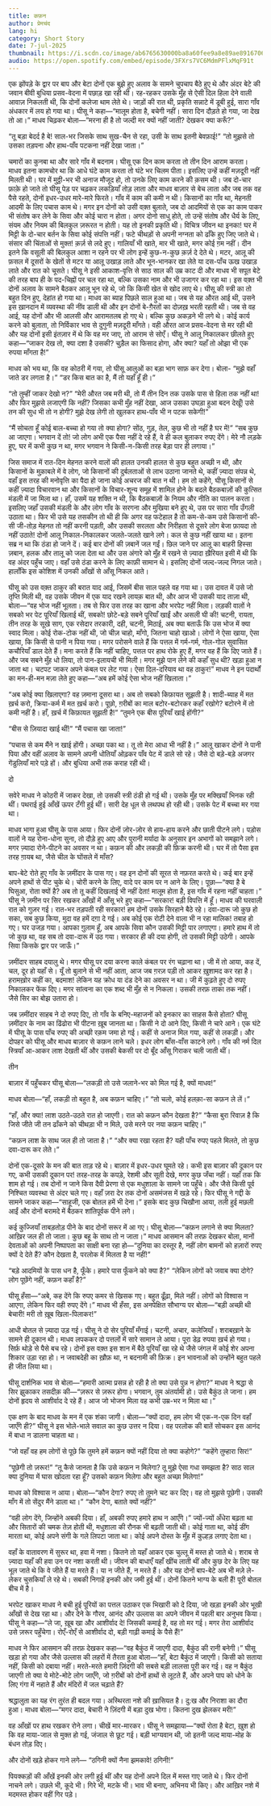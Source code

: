 ```yaml
---
title: कफ़न
author: प्रेमचंद
lang: hi
category: Short Story
date: 7-jul-2025
thumbnail: https://i.scdn.co/image/ab6765630000ba8a60fee9a8e89ae8916706af3d
audio: https://open.spotify.com/embed/episode/3FXrs7VC6MdmPFlxMqF91t
---
```


एक झोंपड़े के द्वार पर बाप और बेटा दोनों एक बुझे हुए अलाव के सामने चुपचाप बैठे हुए थे और अंदर बेटे की जवान बीवी बुधिया प्रसव-वेदना में पछाड़ खा रही थी। रह-रहकर उसके मुँह से ऐसी दिल हिला देने वाली आवाज़ निकलती थी, कि दोनों कलेजा थाम लेते थे। जाड़ों की रात थी, प्रकृति सन्नाटे में डूबी हुई, सारा गाँव अंधकार में लय हो गया था। घीसू ने कहा—“मालूम होता है, बचेगी नहीं। सारा दिन दौड़ते हो गया, जा देख तो आ।”
माधव चिढ़कर बोला—”मरना ही है तो जल्दी मर क्यों नहीं जाती? देखकर क्या करूँ?”

“तू बड़ा बेदर्द है बे! साल-भर जिसके साथ सुख-चैन से रहा, उसी के साथ इतनी बेवफ़ाई!”
“तो मुझसे तो उसका तड़पना और हाथ-पाँव पटकना नहीं देखा जाता।”

चमारों का कुनबा था और सारे गाँव में बदनाम। घीसू एक दिन काम करता तो तीन दिन आराम करता। माधव इतना कामचोर था कि आधे घंटे काम करता तो घंटे भर चिलम पीता। इसलिए उन्हें कहीं मज़दूरी नहीं मिलती थी। घर में मुठ्ठी-भर भी अनाज मौजूद हो, तो उनके लिए काम करने की क़सम थी। जब दो-चार फ़ाक़े हो जाते तो घीसू पेड़ पर चढ़कर लकड़ियाँ तोड़ लाता और माधव बाज़ार से बेच लाता और जब तक वह पैसे रहते, दोनों इधर-उधर मारे-मारे फिरते। गाँव में काम की कमी न थी। किसानों का गाँव था, मेहनती आदमी के लिए पचास काम थे। मगर इन दोनों को उसी वक़्त बुलाते, जब दो आदमियों से एक का काम पाकर भी संतोष कर लेने के सिवा और कोई चारा न होता। अगर दोनो साधु होते, तो उन्हें संतोष और धैर्य के लिए, संयम और नियम की बिलकुल ज़रूरत न होती। यह तो इनकी प्रकृति थी। विचित्र जीवन था इनका! घर में मिट्टी के दो-चार बर्तन के सिवा कोई संपत्ति नहीं। फटे चीथड़ों से अपनी नग्नता को ढाँके हुए जिए जाते थे। संसार की चिंताओं से मुक्त! क़र्ज़ से लदे हुए। गालियाँ भी खाते, मार भी खाते, मगर कोई ग़म नहीं। दीन इतने कि वसूली की बिलकुल आशा न रहने पर भी लोग इन्हें कुछ-न-कुछ क़र्ज़ दे देते थे। मटर, आलू की फ़सल में दूसरों के खेतों से मटर या आलू उखाड़ लाते और भून-भानकर खा लेते या दस-पाँच ऊख उखाड़ लाते और रात को चूसते। घीसू ने इसी आकाश-वृत्ति से साठ साल की उम्र काट दी और माधव भी सपूत बेटे की तरह बाप ही के पद-चिह्नों पर चल रहा था, बल्कि उसका नाम और भी उजागर कर रहा था। इस वक़्त भी दोनों अलाव के सामने बैठकर आलू भून रहे थे, जो कि किसी खेत से खोद लाए थे। घीसू की स्त्री का तो बहुत दिन हुए, देहांत हो गया था। माधव का ब्याह पिछले साल हुआ था। जब से यह औरत आई थी, उसने इस ख़ानदान में व्यवस्था की नींव डाली थी और इन दोनों बे-ग़ैरतों का दोज़ख़ भरती रहती थी। जब से वह आई, यह दोनों और भी आलसी और आरामतलब हो गए थे। बल्कि कुछ अकड़ने भी लगे थे। कोई कार्य करने को बुलाता, तो निर्विकार भाव से दुगुनी मज़दूरी माँगते। वही औरत आज प्रसव-वेदना से मर रही थी और यह दोनों इसी इंतज़ार में थे कि वह मर जाए, तो आराम से सोएँ।
घीसू ने आलू निकालकर छीलते हुए कहा—“जाकर देख तो, क्या दशा है उसकी? चुड़ैल का फिसाद होगा, और क्या? यहाँ तो ओझा भी एक रुपया माँगता है!”

माधव को भय था, कि वह कोठरी में गया, तो घीसू आलुओं का बड़ा भाग साफ़ कर देगा। बोला- “मुझे वहाँ जाते डर लगता है।”
“डर किस बात का है, मैं तो यहाँ हूँ ही।”

“तो तुम्हीं जाकर देखो न?”
“मेरी औरत जब मरी थी, तो मैं तीन दिन तक उसके पास से हिला तक नहीं था! और फिर मुझसे लजाएगी कि नहीं? जिसका कभी मुँह नहीं देखा, आज उसका उघड़ा हुआ बदन देखूँ! उसे तन की सुध भी तो न होगी? मुझे देख लेगी तो खुलकर हाथ-पाँव भी न पटक सकेगी!”

“मैं सोचता हूँ कोई बाल-बच्चा हो गया तो क्या होगा? सोंठ, गुड़, तेल, कुछ भी तो नहीं है घर में!”
“सब कुछ आ जाएगा। भगवान दें तो! जो लोग अभी एक पैसा नहीं दे रहे हैं, वे ही कल बुलाकर रुपए देंगे। मेरे नौ लड़के हुए, घर में कभी कुछ न था, मगर भगवान ने किसी-न-किसी तरह बेड़ा पार ही लगाया।”

जिस समाज में रात-दिन मेहनत करने वालों की हालत उनकी हालत से कुछ बहुत अच्छी न थी, और किसानों के मुक़ाबले में वे लोग, जो किसानों की दुर्बलताओं से लाभ उठाना जानते थे, कहीं ज़्यादा संपन्न थे, वहाँ इस तरह की मनोवृत्ति का पैदा हो जाना कोई अचरज की बात न थी। हम तो कहेंगे, घीसू किसानों से कहीं ज़्यादा विचारवान था और किसानों के विचार-शून्य समूह में शामिल होने के बदले बैठकबाज़ों की कुत्सित मंडली में जा मिला था। हाँ, उसमें यह शक्ति न थी, कि बैठकबाज़ों के नियम और नीति का पालन करता। इसलिए जहाँ उसकी मंडली के और लोग गाँव के सरगना और मुखिया बने हुए थे, उस पर सारा गाँव उँगली उठाता था। फिर भी उसे यह तसकीन तो थी ही कि अगर वह फटेहाल है तो कम-से-कम उसे किसानों की-सी जी-तोड़ मेहनत तो नहीं करनी पड़ती, और उसकी सरलता और निरीहता से दूसरे लोग बेजा फ़ायदा तो नहीं उठाते!
दोनों आलू निकाल-निकालकर जलते-जलते खाने लगे। कल से कुछ नहीं खाया था। इतना सब्र न था कि ठंडा हो जाने दें। कई बार दोनों की ज़बानें जल गईं। छिल जाने पर आलू का बाहरी हिस्सा ज़बान, हलक और तालू को जला देता था और उस अंगारे को मुँह में रखने से ज़्यादा ख़ैरियत इसी में थी कि वह अंदर पहुँच जाए। वहाँ उसे ठंडा करने के लिए काफ़ी सामान थे। इसलिए दोनों जल्द-जल्द निगल जाते। हालाँकि इस कोशिश में उनकी आँखों से आँसू निकल आते।

घीसू को उस वक़्त ठाकुर की बरात याद आई, जिसमें बीस साल पहले वह गया था। उस दावत में उसे जो तृप्ति मिली थी, वह उसके जीवन में एक याद रखने लायक़ बात थी, और आज भी उसकी याद ताज़ा थी, बोला—“वह भोज नहीं भूलता। तब से फिर उस तरह का खाना और भरपेट नहीं मिला। लड़की वालों ने सबको भर पेट पूरियाँ खिलाई थीं, सबको! छोटे-बड़े सबने पूरियाँ खाईं और असली घी की! चटनी, रायता, तीन तरह के सूखे साग, एक रसेदार तरकारी, दही, चटनी, मिठाई, अब क्या बताऊँ कि उस भोज में क्या स्वाद मिला। कोई रोक-टोक नहीं थी, जो चीज़ चाहो, माँगो, जितना चाहो खाओ। लोगों ने ऐसा खाया, ऐसा खाया, कि किसी से पानी न पिया गया। मगर परोसने वाले हैं कि पत्तल में गर्म-गर्म, गोल-गोल सुवासित कचौरियाँ डाल देते हैं। मना करते हैं कि नहीं चाहिए, पत्तल पर हाथ रोके हुए हैं, मगर वह हैं कि दिए जाते हैं। और जब सबने मुँह धो लिया, तो पान-इलायची भी मिली। मगर मुझे पान लेने की कहाँ सुध थी? खड़ा हुआ न जाता था। चटपट जाकर अपने कंबल पर लेट गया। ऐसा दिल-दरियाव था वह ठाकुर!”
माधव ने इन पदार्थों का मन-ही-मन मज़ा लेते हुए कहा—“अब हमें कोई ऐसा भोज नहीं खिलाता।”

“अब कोई क्या खिलाएगा? वह ज़माना दूसरा था। अब तो सबको किफ़ायत सूझती है। शादी-ब्याह में मत ख़र्च करो, क्रिया-कर्म में मत ख़र्च करो। पूछो, ग़रीबों का माल बटोर-बटोरकर कहाँ रखोगे? बटोरने में तो कमी नहीं है। हाँ, ख़र्च में किफ़ायत सूझती है!”
“तुमने एक बीस पूरियाँ खाई होंगी?”

“बीस से ज़ियादा खाई थीं!”
“मैं पचास खा जाता!”

“पचास से कम मैंने न खाई होंगी। अच्छा पका था। तू तो मेरा आधा भी नहीं है।”
आलू खाकर दोनों ने पानी पिया और वहीं अलाव के सामने अपनी धोतियाँ ओढ़कर पाँव पेट में डाले सो रहे। जैसे दो बड़े-बड़े अजगर गेंडुलियाँ मारे पड़े हों। और बुधिया अभी तक कराह रही थी।

दो

सवेरे माधव ने कोठरी में जाकर देखा, तो उसकी स्त्री ठंडी हो गई थी। उसके मुँह पर मक्खियाँ भिनक रही थीं। पथराई हुई आँखें ऊपर टँगी हुई थीं। सारी देह धूल से लथपथ हो रही थी। उसके पेट में बच्चा मर गया था।

माधव भागा हुआ घीसू के पास आया। फिर दोनों ज़ोर-ज़ोर से हाय-हाय करने और छाती पीटने लगे। पड़ोस वालों ने यह रोना-धोना सुना, तो दौड़े हुए आए और पुरानी मर्यादा के अनुसार इन अभागों को समझाने लगे।
मगर ज़्यादा रोने-पीटने का अवसर न था। कफ़न की और लकड़ी की फ़िक्र करनी थी। घर में तो पैसा इस तरह ग़ायब था, जैसे चील के घोंसले में माँस?

बाप-बेटे रोते हुए गाँव के ज़मींदार के पास गए। वह इन दोनों की सूरत से नफ़रत करते थे। कई बार इन्हें अपने हाथों से पीट चुके थे। चोरी करने के लिए, वादे पर काम पर न आने के लिए। पूछा—“क्या है बे घिसुआ, रोता क्यों है? अब तो तू कहीं दिखलाई भी नहीं देता! मालूम होता है, इस गाँव में रहना नहीं चाहता।”
घीसू ने ज़मीन पर सिर रखकर आँखों में आँसू भरे हुए कहा—“सरकार! बड़ी विपत्ति में हूँ। माधव की घरवाली रात को गुज़र गई। रात-भर तड़पती रही सरकार! हम दोनों उसके सिरहाने बैठे रहे। दवा-दारू जो कुछ हो सका, सब कुछ किया, मुदा वह हमें दग़ा दे गई। अब कोई एक रोटी देने वाला भी न रहा मालिक! तबाह हो गए। घर उजड़ गया। आपका ग़ुलाम हूँ, अब आपके सिवा कौन उसकी मिट्टी पार लगाएगा। हमारे हाथ में तो जो कुछ था, वह सब तो दवा-दारू में उठ गया। सरकार ही की दया होगी, तो उसकी मिट्टी उठेगी। आपके सिवा किसके द्वार पर जाऊँ।”

ज़मींदार साहब दयालु थे। मगर घीसू पर दया करना काले कंबल पर रंग चढ़ाना था। जी में तो आया, कह दें, चल, दूर हो यहाँ से। यूँ तो बुलाने से भी नहीं आता, आज जब ग़रज़ पड़ी तो आकर ख़ुशामद कर रहा है। हरामख़ोर कहीं का, बदमाश! लेकिन यह क्रोध या दंड देने का अवसर न था।
जी में कुढ़ते हुए दो रुपए निकालकर फेंक दिए। मगर सांत्वना का एक शब्द भी मुँह से न निकला। उसकी तरफ़ ताका तक नहीं। जैसे सिर का बोझ उतारा हो।

जब ज़मींदार साहब ने दो रुपए दिए, तो गाँव के बनिए-महाजनों को इनकार का साहस कैसे होता? घीसू ज़मींदार के नाम का ढिंढोरा भी पीटना ख़ूब जानता था। किसी ने दो आने दिए, किसी ने चारे आने। एक घंटे में घीसू के पास पाँच रुपए की अच्छी रक़म जमा हो गई। कहीं से अनाज मिल गया, कहीं से लकड़ी। और दोपहर को घीसू और माधव बाज़ार से कफ़न लाने चले। इधर लोग बाँस-वाँस काटने लगे।
गाँव की नर्म दिल स्त्रियाँ आ-आकर लाश देखती थीं और उसकी बेकसी पर दो बूँद आँसू गिराकर चली जाती थीं।

तीन

बाज़ार में पहुँचकर घीसू बोला—“लकड़ी तो उसे जलाने-भर को मिल गई है, क्यों माधव!”

माधव बोला—“हाँ, लकड़ी तो बहुत है, अब कफ़न चाहिए।”
“तो चलो, कोई हलक़ा-सा कफ़न ले लें।”

“हाँ, और क्या! लाश उठते-उठते रात हो जाएगी। रात को कफ़न कौन देखता है?”
“कैसा बुरा रिवाज़ है कि जिसे जीते जी तन ढाँकने को चीथड़ा भी न मिले, उसे मरने पर नया कफ़न चाहिए।”

“कफ़न लाश के साथ जल ही तो जाता है।”
“और क्या रखा रहता है? यही पाँच रुपए पहले मिलते, तो कुछ दवा-दारू कर लेते।”

दोनों एक-दूसरे के मन की बात ताड़ रहे थे। बाज़ार में इधर-उधर घूमते रहे। कभी इस बाज़ार की दूकान पर गए, कभी उसकी दूकान पर! तरह-तरह के कपड़े, रेशमी और सूती देखे, मगर कुछ जँचा नहीं। यहाँ तक कि शाम हो गई। तब दोनों न जाने किस दैवी प्रेरणा से एक मधुशाला के सामने जा पहुँचे। और जैसे किसी पूर्व निश्चित व्यवस्था से अंदर चले गए। वहाँ ज़रा देर तक दोनों असमंजस में खड़े रहे। फिर घीसू ने गद्दी के सामने जाकर कहा—“साहूजी, एक बोतल हमें भी देना।”
इसके बाद कुछ चिखौना आया, तली हुई मछली आईं और दोनों बरामदे में बैठकर शांतिपूर्वक पीने लगे।

कई कुज्जियाँ ताबड़तोड़ पीने के बाद दोनों सरूर में आ गए। घीसू बोला—“कफ़न लगाने से क्या मिलता? आख़िर जल ही तो जाता। कुछ बहू के साथ तो न जाता।”
माधव आसमान की तरफ़ देखकर बोला, मानों देवताओं को अपनी निष्पापता का साक्षी बना रहा हो—“दुनिया का दस्तूर है, नहीं लोग बामनों को हज़ारों रुपए क्यों दे देते हैं? कौन देखता है, परलोक में मिलता है या नहीं!”

“बड़े आदमियों के पास धन है, फूँके। हमारे पास फूँकने को क्या है?”
“लेकिन लोगों को जवाब क्या दोगे? लोग पूछेंगे नहीं, कफ़न कहाँ है?”

घीसू हँसा—“अबे, कह देंगे कि रुपए कमर से खिसक गए। बहुत ढूँढ़ा, मिले नहीं। लोगों को विश्वास न आएगा, लेकिन फिर वही रुपए देंगे।”
माधव भी हँसा, इस अनपेक्षित सौभाग्य पर बोला—“बड़ी अच्छी थी बेचारी! मरी तो ख़ूब खिला-पिलाकर!”

आधी बोतल से ज़्यादा उड़ गई। घीसू ने दो सेर पूरियाँ मँगाई। चटनी, अचार, कलेजियाँ। शराबख़ाने के सामने ही दूकान थी। माधव लपककर दो पत्तलों में सारे सामान ले आया। पूरा डेढ़ रुपया ख़र्च हो गया। सिर्फ़ थोड़े से पैसे बच रहे।
दोनों इस वक़्त इस शान में बैठे पूरियाँ खा रहे थे जैसे जंगल में कोई शेर अपना शिकार उड़ा रहा हो। न जवाबदेही का ख़ौफ़ था, न बदनामी की फ़िक्र। इन भावनाओं को उन्होंने बहुत पहले ही जीत लिया था।

घीसू दार्शनिक भाव से बोला—“हमारी आत्मा प्रसन्न हो रही है तो क्या उसे पुन्न न होगा?”
माधव ने श्रद्धा से सिर झुकाकर तसदीक़ की—“ज़रूर से ज़रूर होगा। भगवान, तुम अंतर्यामी हो। उसे बैकुंठ ले जाना। हम दोनों हृदय से आशीर्वाद दे रहे हैं। आज जो भोजन मिला वह कभी उम्र-भर न मिला था।”

एक क्षण के बाद माधव के मन में एक शंका जागी। बोला—“क्यों दादा, हम लोग भी एक-न-एक दिन वहाँ जाएँगे ही?”
घीसू ने इस भोले-भाले सवाल का कुछ उत्तर न दिया। वह परलोक की बातें सोचकर इस आनंद में बाधा न डालना चाहता था।

“जो वहाँ वह हम लोगों से पूछे कि तुमने हमें कफ़न क्यों नहीं दिया तो क्या कहोगे?”
“कहेंगे तुम्हारा सिर!”

“पूछेगी तो ज़रूर!”
“तू कैसे जानता है कि उसे कफ़न न मिलेगा? तू मुझे ऐसा गधा समझता है? साठ साल क्या दुनिया में घास खोदता रहा हूँ? उसको कफ़न मिलेगा और बहुत अच्छा मिलेगा!”

माधव को विश्वास न आया। बोला—“कौन देगा? रुपए तो तुमने चट कर दिए। वह तो मुझसे पूछेगी। उसकी माँग में तो सेंदुर मैंने डाला था।”
“कौन देगा, बताते क्यों नहीं?”

“वही लोग देंगे, जिन्होंने अबकी दिया। हाँ, अबकी रुपए हमारे हाथ न आएँगे।”
ज्यों-ज्यों अँधेरा बढ़ता था और सितारों की चमक तेज़ होती थी, मधुशाला की रौनक भी बढ़ती जाती थी। कोई गाता था, कोई डींग मारता था, कोई अपने संगी के गले लिपटा जाता था। कोई अपने दोस्त के मुँह में कुल्हड़ लगाए देता था।

वहाँ के वातावरण में सुरूर था, हवा में नशा। कितने तो यहाँ आकर एक चुल्लू में मस्त हो जाते थे। शराब से ज़्यादा यहाँ की हवा उन पर नशा करती थी। जीवन की बाधाएँ यहाँ खींच लाती थीं और कुछ देर के लिए यह भूल जाते थे कि वे जीते हैं या मरते हैं। या न जीते हैं, न मरते हैं।
और यह दोनों बाप-बेटे अब भी मज़े ले-लेकर चुसकियाँ ले रहे थे। सबकी निगाहें इनकी ओर जमी हुई थीं। दोनों कितने भाग्य के बली हैं! पूरी बोतल बीच में है।

भरपेट खाकर माधव ने बची हुई पूरियों का पत्तल उठाकर एक भिखारी को दे दिया, जो खड़ा इनकी ओर भूखी आँखों से देख रहा था। और देने के गौरव, आनंद और उल्लास का अपने जीवन में पहली बार अनुभव किया।
घीसू ने कहा—“ले जा, ख़ूब खा और आशीर्वाद दे! जिसकी कमाई है, वह तो मर गई। मगर तेरा आशीर्वाद उसे ज़रूर पहुँचेगा। रोएँ-रोएँ से आशीर्वाद दो, बड़ी गाढ़ी कमाई के पैसे हैं!”

माधव ने फिर आसमान की तरफ़ देखकर कहा—“वह बैकुंठ में जाएगी दादा, बैकुंठ की रानी बनेगी।”
घीसू खड़ा हो गया और जैसे उल्लास की लहरों में तैरता हुआ बोला—“हाँ, बेटा बैकुंठ में जाएगी। किसी को सताया नहीं, किसी को दबाया नहीं। मरते-मरते हमारी ज़िंदगी की सबसे बड़ी लालसा पूरी कर गई। वह न बैकुंठ जाएगी तो क्या ये मोटे-मोटे लोग जाएँगे, जो ग़रीबों को दोनों हाथों से लूटते हैं, और अपने पाप को धोने के लिए गंगा में नहाते हैं और मंदिरों में जल चढ़ाते हैं?

श्रद्धालुता का यह रंग तुरंत ही बदल गया। अस्थिरता नशे की ख़ासियत है। दु:ख और निराशा का दौरा हुआ।
माधव बोला—“मगर दादा, बेचारी ने ज़िंदगी में बड़ा दुख भोगा। कितना दुख झेलकर मरी!”

वह आँखों पर हाथ रखकर रोने लगा। चीखें मार-मारकर।
घीसू ने समझाया—“क्यों रोता है बेटा, ख़ुश हो कि वह माया-जाल से मुक्त हो गई, जंजाल से छूट गई। बड़ी भाग्यवान थी, जो इतनी जल्द माया-मोह के बंधन तोड़ दिए।

और दोनों खड़े होकर गाने लगे—
“ठगिनी क्यों नैना झमकावे! ठगिनी!”

पियक्कड़ों की आँखें इनकी ओर लगी हुई थीं और यह दोनों अपने दिल में मस्त गाए जाते थे। फिर दोनों नाचने लगे। उछले भी, कूदे भी। गिरे भी, मटके भी। भाव भी बनाए, अभिनय भी किए। और आख़िर नशे में मदमस्त होकर वहीं गिर पड़े।